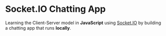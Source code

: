 # Socket.IO Chatting App

Learning the Client-Server model in **JavaScript** using [Socket.IO](https://socket.io/) by building a chatting app that runs **locally**.
